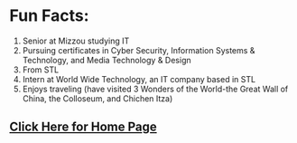# Fun Facts:

1. Senior at Mizzou studying IT
2. Pursuing certificates in Cyber Security, Information Systems & Technology, and Media Technology & Design
3. From STL
4. Intern at World Wide Technology, an IT company based in STL
5. Enjoys traveling (have visited 3 Wonders of the World-the Great Wall of China, the Colloseum, and Chichen Itza)

## [Click Here for Home Page](https://github.com/rwn3x/Markdown-Pages/blob/main/README.md)
